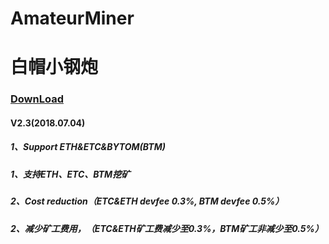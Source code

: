 # AmateurMiner
# 白帽小钢炮
### [DownLoad](https://github.com/ZqinKing/AmateurMiner/releases)<br>
####    V2.3(2018.07.04)<br>
#####   1、Support ETH&ETC&BYTOM(BTM)<br>
#####   1、支持ETH、ETC、BTM挖矿<br>
#####   2、Cost reduction（ETC&ETH devfee 0.3%, BTM devfee 0.5%）<br>
#####   2、减少矿工费用，（ETC&ETH矿工费减少至0.3%，BTM矿工非减少至0.5%）<br>
